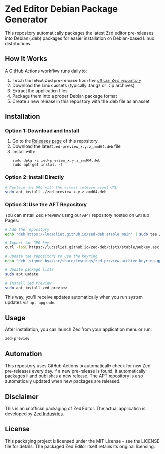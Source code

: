 # Zed Editor Debian Package Generator

This repository automatically packages the latest Zed editor pre-releases into Debian (.deb) packages for easier installation on Debian-based Linux distributions.

## How It Works

A GitHub Actions workflow runs daily to:

1. Fetch the latest Zed pre-release from the [official Zed repository](https://github.com/zed-industries/zed)
2. Download the Linux assets (typically .tar.gz or .zip archives)
3. Extract the application files
4. Package them into a proper Debian package format
5. Create a new release in this repository with the .deb file as an asset

## Installation

### Option 1: Download and Install

1. Go to the [Releases page](../../releases) of this repository
2. Download the latest `zed-preview_x.y.z_amd64.deb` file
3. Install with:
   ```
   sudo dpkg -i zed-preview_x.y.z_amd64.deb
   sudo apt-get install -f
   ```

### Option 2: Install Directly

```bash
# Replace the URL with the actual release asset URL
sudo apt install ./zed-preview_x.y.z_amd64.deb
```

### Option 3: Use the APT Repository

You can install Zed Preview using our APT repository hosted on GitHub Pages:

```bash
# Add the repository
echo "deb https://lucasliet.github.io/zed-deb stable main" | sudo tee /etc/apt/sources.list.d/zed-preview.list

# Import the GPG key
curl -fsSL https://lucasliet.github.io/zed-deb/dists/stable/pubkey.asc | sudo gpg --dearmor -o /usr/share/keyrings/zed-preview-archive-keyring.gpg

# Update the repository to use the keyring
echo "deb [signed-by=/usr/share/keyrings/zed-preview-archive-keyring.gpg] https://lucasliet.github.io/zed-deb stable main" | sudo tee /etc/apt/sources.list.d/zed-preview.list

# Update package lists
sudo apt update

# Install Zed Preview
sudo apt install zed-preview
```

This way, you'll receive updates automatically when you run system updates via `apt upgrade`.

## Usage

After installation, you can launch Zed from your application menu or run:

```bash
zed-preview
```

## Automation

This repository uses GitHub Actions to automatically check for new Zed pre-releases every day. If a new pre-release is found, it automatically packages it and publishes a new release. The APT repository is also automatically updated when new packages are released.

## Disclaimer

This is an unofficial packaging of Zed Editor. The actual application is developed by [Zed Industries](https://github.com/zed-industries).

## License

This packaging project is licensed under the MIT License - see the LICENSE file for details. The packaged Zed Editor itself retains its original licensing.
